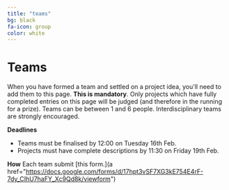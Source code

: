 ```yaml
---
title: "teams"
bg: black
fa-icon: group     
color: white  
---
```


# Teams

When you have formed a team and settled on a project idea, you'll need to add them to this page. **This is mandatory**. Only projects which have fully completed entries on this page will be judged (and therefore in the running for a prize). Teams can be between 1 and 6 people. Interdisciplinary teams are strongly encouraged.

**Deadlines**

* Teams must be finalised by 12:00 on Tuesday 16th Feb.
* Projects must have complete descriptions by 11:30 on Friday 19th Feb.

**How**
Each team submit [this form.](a href="https://docs.google.com/forms/d/17hpt3vSF7XG3kE754E4rF-7dy_CIhU7haFY_Xc9Qd8k/viewform")

<!--
*You'll need a github account, but you can do all of the following through the Github interface, so no local git install or command line use required.* 

1. Fork [the respository for this website](https://github.com/ilwhack/ilwhack.github.io) on github
2. Update the teams section, found at `_posts/2014-01-07-teams.md` to add all the information about your team conforming to the template (which is markdown) specified below.
3. Submit a pull request (as described on [GitHub help](https://help.github.com/articles/using-pull-requests/)). If you're having trouble editing markdown and submitting a pull request, [file an issue](https://github.com/ilwhack/ilwhack.github.io/issues) which includes all the information specified in the template.

[**Screenshots of the process**](https://docs.google.com/presentation/d/1SYtJYotSCgou0bCyjRBv4av3byYJeOZ0XrVKhiZ-6QI/edit?usp=sharing)

*Please use the template below (do not remove the template from the top, and add your team alphabetically into the list by team name):*

<hr/>
-->
<!--
## Team Name

#### Manager: Name of Team manager (main point of contact)

* Team Member Name (your full name, matric number, school): 
  *Brief summary of skills/knowledge and what you want to learn more about this week.*
* Team Member Name (your full name, matric number, school): 
  *Brief summary of skills/knowledge and what you want to learn more about this week.*
* Team Member Name (your full name, matric number, school): 
  *Brief summary of skills/knowledge and what you want to learn more about this week.*

#### Project Name

* **[Link to your project website](http://example.org) (optional but very strongly encouraged)**
* **[Link to your project repository](http://github.com/example/example)** (We've assumed GitHub, but you could use [](https://bitbucket.org) or something else, as long as the project repository is public)

Add a brief project description here, including innovative ideas and approach, problems it's solving, technologies used, and the themes it falls under.

*Screenshots:*

* Three screenshots of your app in action are required by Friday. Optionally, you could embed a screencast video.
* You'll need to host your images somewhere yourself and use the full paths here. If you can't, you can file an issue including your image and we'll add it for you.

![My cool app homepage]({{ site.baseurl }}/img/screenshot1.png)
![My cool app signup]({{ site.baseurl }}/img/screenshot2.png)
![My cool app sponsors]({{ site.baseurl }}/img/screenshot3.png)

<hr/>

-->

<!-- The teams listed below successfully made it through to the final day

----


## ediBus

#### Manager: Roosa Tammela

* Roosa Tammela,  Informatics 
* Fabien Florek,  Informatics
* Patrick Cartlidge,  Informatics
* Chris Swart,  Informatics

#### ediBus

* [Project website](https://github.com/rtammela/ediBus)

An accessible iOS app to display and read out upcoming bus stops while journeying on Edinburgh buses.

*Screenshots*:

![Main screen](https://raw.githubusercontent.com/rtammela/ediBus/master/screenshot1.jpg)
![Bus number input](https://raw.githubusercontent.com/rtammela/ediBus/master/screenshot3.jpg)
![Bus stop dislay](https://raw.githubusercontent.com/rtammela/ediBus/master/screenshot2.jpg)

<hr/>


## FloweryMonsters
 
#### Manager: Yingnan Chen

* Yingnan Chen,  Informatics
* Lingwei Wu,  ECA

#### Interstellar Catcher
* [Project repository](https://github.com/chenyn0U0/InterstellarCatcher)

Flowery Monsters is a team consisting of a programmer and a graphic designer — two big fans of sci-fi. Driven by the desire to improve the user experience of travel search platform, we redesign a dynamic website for Skyscanner.
We tend to mimic flight traveling as an interstellar odyssey so as to arouse people’s desire to travel. We presume the prime target group of Skyscanner would be the young generation as its market strategy is “compare cheap flights, hotels & car hire”, thus we gamify the process of tickets booking and make it more attractive to the youth. In the interface, floating planets with various sizes represent different flight prices, which is more intuitive for users.


![Website homepage](https://farm8.staticflickr.com/7396/16589539902_2275ae2561_s.jpg)
![Price Information](https://farm9.staticflickr.com/8660/16589540102_e6a2971204_s.jpg)
![Concept Design](https://farm8.staticflickr.com/7360/16589540162_98a5bd8653_s.jpg)

<hr/>
 -->
<!--
## Hack 9to5

#### Manager: Harjyot Singh

* Harjyot Singh,  Informatics
  *Knows Python, C++, etc... wants to learn more stuff*
* Mihai Visuian,  Informatics  
  *Knows Java,C++,etc... wants to learn more stuff*
* Dylan Ashcroft,  Informatics  
  *Knows everything, doesn't need to learn anything new*

#### TBC

* [Project website](https://github.com/MihaiVisu/ScottishHeatMapILW)
* [Project repository](https://github.com/MihaiVisu/ScottishHeatMapILW)

A web app containing a heat map of Scotland in terms of GDP in each Scottish city.

<hr/>
-->

<!-- ## Hack Happy 

#### Manager: Theo Pavlakou

* Theo Pavlakou:  Informatics
  *Python, Java, Machine Learning. I'm interested in learning more about web development, both the backend and the frontend.*
* Charlie Nash,  Informatics
  *Statistics, Machine Learning, Data Visualisation, I'd like to work with geolocated data and learn about web development*
* Rafael Karampatsis,  Informatics
  *Java, Python, Sentiment Analysis, Twitter Data, I want to learn more about networking / server hosting*
* Harri Edwards,  Informatics
  *Machine learning and NLP. I'd like to learn about data mining social media.*

#### CitySentiment

* https://github.com/theopavlakou/ilw2015

Takes Tweets from the area of Edinburgh to create a map of sentiment around the city. The final product is an interactive web app that provides a clean visualisation of the city's mood. Users can browse by date, or view the sentiment of live tweets in real time. CitySentiment uses sophisticated sentiment analysis techniques to ensure that the data on show is a meaningful snapshot of Edinburgh's Twitter users. The project could be extended to other cities, and could offer information such as the average sentiment for a user-defined location.

Themes: Data Visualisation, Communities and civic engagement

![My cool app homepage](http://i.imgur.com/Wsfaegw.jpg)
![My cool app signup](http://i.imgur.com/EWcb40E.jpg)
![My cool app sponsors](http://i.imgur.com/zZyz4do.jpg)

<hr/>


## Hackuna Matata

#### Manager: Megan Douglas

* Megan Douglas,  Social and Political Science: 
  *Experience working in the international development field, including Nairobi, Kenya; looking forward to working with students from different disciplines to gain a better understanding of technological innovation within the Global South.*
* Jevgenij Zubovskij,  Engineering: 
  *Java, HTML, C++, C#, SKills in Electronics.*
* Tharald Solheim,  Engineering: 
  *Knows a fair bit of C, up to multiple threads and a bit of real time embedded stuff. Want to learn web stuff and APIs*
* Erin Parsons,  Engineering:
  *Knows mechanical engineering, want to learn web stuff.*
* Adam Warren,  Informatics:
  *Java, Haskell, wants to learn business strategies.*
* Moise Lubwimi,  Informatics:
  *Java, Python, Django, web stuffs, wants to learn business strategies.*

#### Innovation in Nairobi

* [Project website](hackunamatata.page.tl)
* [Project repository](http://github.com/exaron/Hackuna-Matata.git)

Collecting and Presenting data from diverse sources on innovative and sustainable technology development in Nairobi, Kenya.


<hr/>


## One Website to Book Them All

#### Manager: Paul Sinclair

* Paul Sinclair,  Informatics:
  *HTML, CSS, JavaScript, Java, Python, PS*
* Daniel Todorov,  Informatics:
  *HTML, CSS, JavaScript, Java, Python*
* Hans Christian Gregersen,  Informatics:
  *HTML, CSS, Java, Python, python frameworks (Django, Flask)*
* Damodar Sojka,  Informatics:
  *HTML, CSS, JS (angular.js), firebase for backend if we need this*
* Piotr Jander,  Informatics:
  *HTML, CSS, Java, Python, SQL, HASKELL*
* Vasiliki Nikolakopoulou,  School of Architecture and Landscape Architecture
  *Adobe Suite, 3d modeling, HTML, CSS*


#### Book.ed

* **[Book.ed website](http://powerful-crag-1654.herokuapp.com/)**
* **[Project repository](https://github.com/pbsinclair42/Book.ed)** 

We're creating a website which will suggest a university study space to users based on location, availabilty, etc.  It will also provide a nice visualisation of study space availability over time.  

*Screenshots:*

![Alt text](https://raw.githubusercontent.com/pbsinclair42/Book.ed/master/screenshots/2015-02-20%2003.06.26%20pm.png "Main app")
![Alt text](https://raw.githubusercontent.com/pbsinclair42/Book.ed/master/screenshots/2015-02-20%2003.06.56%20pm.png "Customizable options")
![Alt text](https://raw.githubusercontent.com/pbsinclair42/Book.ed/master/screenshots/2015-02-20%2003.08.16%20pm.png "Main Library 3D Visualisation")

<hr/>

## Revenge of Cyborg Unleashed

#### Manager: Mattias Appelgren

* Scott Cantisani,  Informatics
* Tony Gallagher,  Informatics
* Emilia Bogdanova,  Informatics
* Connie Crowe,  Informatics
* Mattias Appelgren,  Informatics

#### Polling for group travel

* [Project repository](https://github.com/Revenge-of-Cyborg-Unleashed/ILWhackathon2015)

Make group travel easier and what not.

![Mobile 1](http://i.imgur.com/rb92o9h.png?1) ![Mobile 2](http://i.imgur.com/zk8naW0.png?1)
![Desktop 1](http://i.imgur.com/xMmj8fO.png?1)


<hr/>



## Sky Trip

#### Manager: Marcial Puchi
* Constantinos Chrysostomou,  Informatics: 
  *Java, Haskell, Python, Lua, Corona SDK*
* Marcial Roberto Puchi Jasso,  Informatics: 
  *Knows Javascript, CSS, HTML, sentiment analysis, data visualisation*
* Stephanos Loizou,  Informatics:
 *Python, django, Back-end experience*
* Jesus Emmanuel Vazquez Valencia, Informatics:
 *Python, Back-end, Databases*

#### Sky Trip

Web application that helps you plan a multi-city/country trip by finding the lowest combination of plane ticket prices..


* **[Project repository](https://github.com/marcialpuchi/skyTrip)**

![Homepage](https://github.com/marcialpuchi/skyTrip/blob/master/images/home.png)
![Flights](https://github.com/marcialpuchi/skyTrip/blob/master/images/flights.png)
![Prices](https://github.com/marcialpuchi/skyTrip/blob/master/images/prices.png)



<hr/>

## Squirtle Squad


#### Manager: Yasen Petrov (main point of contact)

* Yasen Petrov,  Informatics
  *Brief summary of skills/knowledge and what you want to learn more about this week.*
* Lazar Lazarov,  Informatics
  *Brief summary of skills/knowledge and what you want to learn more about this week.*
* Stiliyan Emanuilov,  Informatics: 
  *Brief summary of skills/knowledge and what you want to learn more about this week.*
* Teodor Todorov,  Informatics
  *Brief summary of skills/knowledge and what you want to learn more about this week.*
* Elitsa Bankova,  Informatics
  *Brief summary of skills/knowledge and what you want to learn more about this week.*
* Justas Brazauskas,  Informatics
  *Python, Java |  Want to strengthen Android development skills*

#### The Hood

* **[Project repository](https://github.com/YasenPetrov/the-hood-smartdatahack)**

A mini social network for neighbourhoods (Android). Currently, the app is able to create posts and events, to comment and tweet them. The events and posts are visible in a certain radius which is set up by the poster.

![aa](https://lh4.googleusercontent.com/M4TelnLAVdxnLO75FnnzXLV6zpE19Bmnjchp8kwJgj-uQofkmQ8q-DKXgwxTJVZZV3CTjw=w1340-h551)
![aa](https://lh3.googleusercontent.com/jiwAaBRlSo9ZxQ0aMXX-3v75y2XlMZijp0htNdQVYjOLzk0M-MbyJARMObFvhR_1biJsZQ=w1340-h551)
![a](https://lh5.googleusercontent.com/-azNjuh0G2fSLu3VX_j-kKHZhNCp7I7T0YWkqoTPxVdyDOUBiTds-fymgl5JRJ2CZ9gU_w=w1340-h551)
![a](https://lh5.googleusercontent.com/z4F_9C04UV46xKcqUEvrbv-_R06SbfYECgk-i6SGiBeJvevXEARH3cYD3lylI0BqawSf7Q=w1340-h551)
![a](https://lh3.googleusercontent.com/aQS7kNdu7ZlnM6xIad_6i1PHO5ldDcajeq4RrR_6SOHvIch_0F3JWga18bruImaKXs37aQ=w1340-h551)
![a](https://lh3.googleusercontent.com/ku9ARyzjaeJx63cjVy1-GYis6owDik_PHeq5QqCV6meSdXQasnLY_rJoGSyMqIGuUT9MwwBUw2o=w1340-h551)
![a](https://lh4.googleusercontent.com/bK1InKuBQiAwmH89JLcUFxg5TD80-joJHH10skLvCFFdKOv7SWNS_vVK3NYsRQevkQBs2cJhuM8=w1340-h551) 

<hr/>

## Ticker Gurus

#### Manager: Daniel Duma

* Christina Bremer,  School of Informatics 
* Gizem Aras,  School of Informatics 
* Kevin Kwan,  PPLS 
* Daniel Duma,  School of Informatics

#### Visual representations of correlations in the stock market.

* [Project website](http://ilw.data.ed.ac.uk/TicketGuru/wp/)
* [Project repository](https://bitbucket.org/dcd/ilwhack15)

![a](http://ilw.data.ed.ac.uk/TicketGuru/screenshot1.png)
![a](http://ilw.data.ed.ac.uk/TicketGuru/screenshot2.png)
![a](http://ilw.data.ed.ac.uk/TicketGuru/screenshot3.png)

<hr/>


## The Hackstreet Boyz

#### Manager: Frazer McIntosh

* Frazer McIntosh:  Informatics  
  Converts coffee into code - python, js, java, HTML etc
* Nikola Pavlov,  Informatics
* Tommy Meacham,  Informatics
* Mary O'Donnell,  Law
* Graham Macphee,  Informatics  
  UI, UX, HTML, CSS, JS and a few other letters...

#### WhereNow
 
 * https://github.com/Hackstreet-Boyz/TrendTraveller
 
WhereNow is a website and application that allows you to find interesting locations to travel to based on social media trends. WhereNow keeps you up to date with what’s happening and where it’s happening and, most importantly, helps you get there fast! Based on the idea of discovery and spontaneous travel, WhereNow is the perfect way to plan your next fun adventure!

WhereNow uses a variety of data sources. We take location data generalised from Twitter where we look for areas around the world with anomalously high concentrations of tweets. Based on positive or negative sentiment from those tweets WhereNow converts this location into a trending “hotspot”. We then find the nearest airport to the event and use Simple Weather to tell you what the skies will look like when you get there, a short location descriptions is provided by Wikipedia, maps by Google, flight prices powered by Skyscanner, and photos via Panoramio.

![Mobile](https://dl.dropboxusercontent.com/u/17016249/TrendTraveller/Screen%20Shot%202015-02-20%20at%2013.48.08.png)
![Mobile details screen](https://dl.dropboxusercontent.com/u/17016249/TrendTraveller/Screen%20Shot%202015-02-20%20at%2013.57.33.png)
![Desktop](https://dl.dropboxusercontent.com/u/17016249/TrendTraveller/Screen%20Shot%202015-02-20%20at%2013.58.01.png)
 
<hr/>


## Timetable2Calendar

#### Manager: Anton Puzorjov

* Anton Puzorjov,  Biological Sciences:  
  *Knowledge in business economics, finance, marketing and science. Web development (HTML, CSS, JS, PHP), Java, iOS dev. I’d like to get my hands dirty into something new and fun!*
* Nikita Samarin,  Informatics:  
  *Knows Java & Android, wants to learn some webdev stuff*

#### Timetable2Calendar

* **[Project website](http://time2cal.link)**
* **[Project repository](https://github.com/NSamarin/Timetable2Calendar)**

A web application that provides students and staff with a convenient way to integrate their university timetables into their personal calendars for an easy and fast access at any time from any device.

Application parses details from student's timetable, which is generated by the university Path portal (https://path.is.ed.ac.uk), and automatically generates CSV and ICS files, which can then be easily downloaded and imported into any Calendar appilcation. 

Theme: **Student Experience**

![My cool app ](http://s018.radikal.ru/i501/1510/b6/3fad8ac0382e.png)
![My cool app](http://s019.radikal.ru/i634/1510/90/d4b423576629.png)

<hr/>


## Udadisi

#### Manager: Katie Hartin

* Katie Hartin,  SPS 
	*Skills- experience in qualitative research in East Africa, Kiswahili oral/written language skills; I'd like to learn more about how I can incorporate data visualization into my own research and how I can expand my skill sets.*
* Judy Duong,  Informatics
	*frontend*
* Olafs Vandāns,  Informatics
	*backend*
* Mateusz Rogozinski,  Informatics
	*Java, HTML, CSS, JavaScript*

#### Udadasi

* **[Project website](http://olafs.eu/udadisi/)**
* **[Project repository](https://github.com/lunaroverlord/udadisi)**

Our goal was to visualize the data in a way that is informative and tells a story about various types of emerging technology trends in Nairobi. Beyond technology, it can also serve as a general platform to investigate other key development trends, such as gender or education, and even broader issues of society as well. We used data from local news media (Daily Nation), local reports (Voice of Kibera), technology blog (iHub) and Guardian website, and others can be easily incorporated.

Themes: Data Visualisation, International development, Communities and civic engagement

*Screenshots:*

![Homepage]({{ site.baseurl }}http://olafs.eu/udadisi/s1.jpg)
![Timeline]({{ site.baseurl }}http://olafs.eu/udadisi/s2.jpg)
![By category]({{ site.baseurl }}http://olafs.eu/udadisi/s3.jpg)


<hr/>



## UniCompass

#### Manager: Simon Rovder <!--simon.rovder@gmail.com

* Simon Rovder,  Informatics
* Barbora Murinova,  Informatics
* Thomas Kerber,  Informatics
* Ivan Bartos,  School of Biological Sciences
* Juraj Labant,  School of Mathematics

#### UniCompass

* **[Project website](http://unicompass.info/)**
* **The git repository is not yet available**

*Description*
UniCompass is a communication portal, the goal of which is to croudsource information on universities. The final goal is to make sure students from all over the world will have access to information relevant for them, all gathered on a single page. It's hard to give a detailed description in text but we are happy to present the idea in detail to any committee that stops at our table. : )


*Screenshots:*
![Index page](http://www.iteratorium.eu/f/upload/01.png)
![Logged in](http://www.iteratorium.eu/f/upload/02.png)
![Browse the covered countries](http://www.iteratorium.eu/f/upload/03.png)
![View a country](http://www.iteratorium.eu/f/upload/04.png)
![View the universities](http://www.iteratorium.eu/f/upload/05.png)
![View a university](http://www.iteratorium.eu/f/upload/06.png)
![View a profile](http://www.iteratorium.eu/f/upload/07.png)
![Profile editing](http://www.iteratorium.eu/f/upload/08.png)


<hr/>
-->
<!--

## The University of Bedinburgh

#### Manager: Craig Snowden (School of Informatics)

* Craig Snowden,  Informatics


#### Bedinburgh

* ** [Where it will live](http://bedinburgh.craigsnowden.com)**
* **The git repository is not yet available**

PATH has contact hours for each course: the goal is to create degree programmes optimised for maximum sleep time. 

-->
